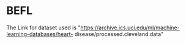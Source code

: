 # BEFL
The Link for dataset used is "https://archive.ics.uci.edu/ml/machine-learning-databases/heart-
disease/processed.cleveland.data"
